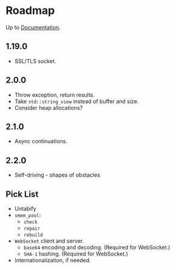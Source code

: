 # Roadmap

Up to [Documentation](README.md).

## 1.19.0
- SSL/TLS socket.

## 2.0.0
- Throw exception, return results.
- Take `std::string_view` instead of buffer and size.
- Consider heap allocations?

## 2.1.0
- Async continuations.

## 2.2.0
- Self-driving - shapes of obstacles

## Pick List
- Untabify
- `vmem_pool`:
  - `check`
  - `repair`
  - `rebuild`
- `WebSocket` client and server.
  - `base64` encoding and decoding. (Required for WebSocket.)
  - `SHA-1` hashing. (Required for WebSocket.)
- Internationalization, if needed.
